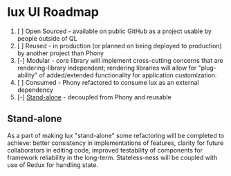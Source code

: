 lux UI Roadmap
==============

  1. [ ] Open Sourced - available on public GitHub as a project usable by people
      outside of QL
  2. [ ] Reused - in production (or planned on being deployed to production) by
      another project than Phony
  3. [-] Modular - core library will implement cross-cutting concerns that are
      rendering-library independent; rendering libraries will allow for "plug-
      ability" of added/extended functionality for application customization.
  4. [ ] Consumed - Phony refactored to consume lux as an external dependency
  5. [-] [Stand-alone](#stand-alone) - decoupled from Phony and reusable

## Stand-alone

As a part of making lux "stand-alone" some refactoring will be completed to
achieve: better consistency in implementations of features, clarity for future
collaborators in editing code, improved testability of components for framework
reliability in the long-term. Stateless-ness will be coupled with use of Redux
for handling state.
